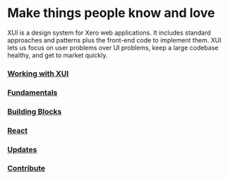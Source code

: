 <h1 class="ds-h0">Make things people know and love</h1>

<p class="ds-intro intro">
	XUI is a design system for Xero web applications. It includes standard approaches and patterns plus the front-end code to implement them. XUI lets us focus on user problems over UI problems, keep a large codebase healthy, and get to market quickly.
</p>

<div class="ds-tilegroup--home">
	<div class="ds-tile--home ds-tile--home-getting-started">
		<a href="section-getting-started.html">
			<h3 class="xui-heading-large">Working with XUI</h3>
		</a>
	</div>
  <div class="ds-tile--home ds-tile--home-foundations">
    <a href="section-fundamentals.html">
      <h3 class="xui-heading-large">Fundamentals</h3>
    </a>
  </div>
  <div class="ds-tile--home ds-tile--home-building-blocks">
    <a href="section-building-blocks.html">
      <h3 class="xui-heading-large">Building Blocks</h3>
    </a>
  </div>
	<div class="ds-tile--home ds-tile--home-react">
    <a href="react/">
      <h3 class="xui-heading-large">React</h3>
    </a>
  </div>
	<div class="ds-tile--home ds-tile--home-updates">
    <a href="section-updates.html">
      <h3 class="xui-heading-large">Updates</h3>
    </a>
  </div>
  <div class="ds-tile--home ds-tile--home-contribute">
    <a href="section-feedback.html">
      <h3 class="xui-heading-large">Contribute</h3>
    </a>
  </div>
</div>
